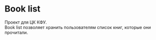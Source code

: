 # Book list

Проект для ЦК КФУ.   
Book list позволяет хранить пользователям список книг, которые они прочитали.

